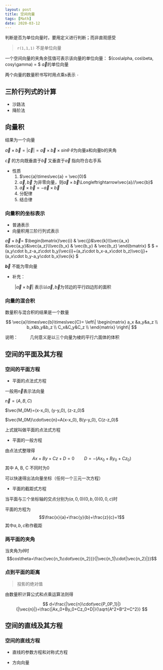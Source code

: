 ```yaml
---
layout: post
title: 空间向量
tags: [Math]
date: 2020-03-12
---
```


判断是否为单位向量时，要用定义进行判断；而非直观感受

> `r(1,1,1)` 不是单位向量

一个空间向量的夹角余弦值可表示该向量的单位向量： $(cos\alpha, cos\beta, cosy\gamma) = $ $\vec{a}$的单位向量

两个向量的数量积书写时用点乘s表示 `·` 

## 三阶行列式的计算

* 沙路法
* 降阶法

## 向量积

结果为一个向量

$\vec{a}\times\vec{b} = |\vec{c}|=\vec{a}\times\vec{b}\times sin\theta$ $\theta$为向量a和向量b的夹角

$\vec{c}$ 的方向既垂直于$\vec{b}$ 又垂直于$\vec{a}$ 指向符合右手系

* 性质
  1. $\vec{a}\times\vec{a} = \vec{0}$ 
  2. $\vec{a},\vec{b}$ 为非零向量，则$\vec{a}\times\vec{b}$\Longleftrightarrow\vec{a}//\vec{b}$
  3. $\vec{a}\times\vec{b}=-\vec{a}\times\vec{b}$
  4. 分配律
  5. 结合律

### 向量积的坐标表示

* 普通表示
* 向量积用三阶行列式表示

$\vec{a}\times\vec{b}=$ $\begin{bmatrix}\vec{i} & \vec{j}&\vec{k}\\\\\vec{a_x} &\vec{a_y}&\vec{a_z}\\\\\vec{b_x} & \vec{b_y} &  \vec{b_z} \end{bmatrix} $
$
=(a_y\cdot b_z-a_z\cdot b_y)\vec{i}+(a_z\cdot b_x-a_x\cdot b_z)\vec{j}+(a_x\cdot b_y-a_y\cdot b_x)\vec{k}
$

**$\vec{b}$** 不能为零向量

* 补充：

$\qquad$$|\vec{a}\times\vec{b}|$ 表示以$\vec{a}, \vec{b}$为邻边的平行四边形的面积

### 向量的混合积

数量积与混合积的结果是一个数量

$$
\vec{a}\times\vec{b}\times\vec{C}=
\left\|
 \begin{matrix}
  a_x &a_y&a_z \\
  b_x&b_y&b_z  \\
  C_x&C_y&C_z  \\
 \end{matrix}
\right\|
$$

说明：
$\qquad$ 几何意义是以三个向量为棱的平行六面体的体积

## 空间的平面及其方程

### 空间的平面方程

* 平面的点法式方程

一般用$\vec{n}$表示法向量

$\vec{n}=(A, B, C)$

$\vec{M_0M}=(x-x_0), (y-y_0), (z-z_0)$

$\vec{M_0M}\cdot\vec{n}=A(x-x_0), B(y-y_0), C(z-z_0)$

上式就叫做平面的点法式方程

* 平面的一般方程

  
由点法式整理得
$$Ax+By+Cz+D=0 \qquad
D=-(Ax_0+By_0+Cz_0)$$
其中 A, B, C 不同时为0

可以快速得出法向量坐标（任何一个三元一次方程）

* 平面的截距式方程

当平面与三个坐标轴的交点分别为$(a, 0, 0)(0, b, 0)(0, 0, c)$时

平面的方程为
$$\frac{x}{a}+\frac{y}{b}+\frac{z}{c}=1$$
其中$a, b, c$称作截距

### 两平面的夹角

当夹角为$\theta$时
$$cos\theta=\frac{\vec{n_1\cdot\vec{n_2}}}{|\vec{n_1|\cdot|\vec{n_2}|}}$$

### 点到平面的距离

> 投影的绝对值

由数量积计算公式和点乘运算法则得

$$
d=\frac{|\vec{n}\cdot\vec{P_0P_1}|}{|\vec{n}|}=\frac{|Ax_0+By_0+Cz_0+D|}{\sqrt{A^2+B^2+C^2}}
$$

## 空间的直线及其方程

### 空间的直线方程

* 直线的参数方程和对称式方程

* 方向向量

